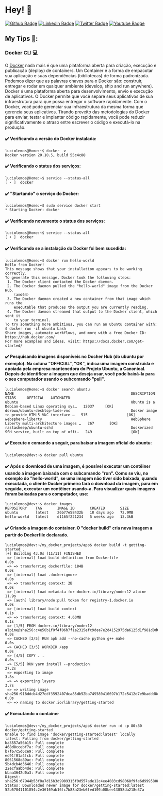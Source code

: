 # Hey! 👤

[![Github Badge](https://img.shields.io/badge/-Github-000?style=flat-square&logo=Github&logoColor=white&link=https://github.com/luciolemos)](https://github.com/luciolemos)
[![Linkedin Badge](https://img.shields.io/badge/-LinkedIn-blue?style=flat-square&logo=Linkedin&logoColor=white&link=https://www.linkedin.com/in/lucio-lemos-a550441a1/)](https://www.linkedin.com/in/lucio-lemos-a550441a1/)
[![Twitter Badge](https://img.shields.io/badge/-Twitter-1ca0f1?style=flat-square&labelColor=1ca0f1&logo=twitter&logoColor=white&link=https://twitter.com/lucciolemos)](https://twitter.com/lucciolemos)
[![Youtube Badge](https://img.shields.io/badge/-YouTube-ff0000?style=flat-square&labelColor=ff0000&logo=youtube&logoColor=white&link=https://studio.youtube.com/channel/UCrNM1nr2nw0lSqMD10m6rLw)](#)
## My Tips 📌:
### Docker CLI 💻
O [Docker](https://git-scm.com/) nada mais é que uma plataforma aberta para criação, execução e publicação (deploy) de containers. Um Container é a forma de empacotar sua aplicação e suas dependências (bibliotecas) de forma padronizada. Podemos dizer que as palavras chaves para o Docker são: construir, entregar e rodar em qualquer ambiente (develop, ship and run anywhere). Docker é uma plataforma aberta para desenvolvimento, envio e execução de aplicativos. O Docker permite que você separe seus aplicativos de sua infraestrutura para que possa entregar o software rapidamente. Com o Docker, você pode gerenciar sua infraestrutura da mesma forma que gerencia seus aplicativos. Tirando proveito das metodologias do Docker para enviar, testar e implantar código rapidamente, você pode reduzir significativamente o atraso entre escrever o código e executá-lo na produção.
#### ✔️ Verificando a versão do Docker instalada:
    luciolemos@Home:~$ docker -v
    Docker version 20.10.5, build 55c4c88

#### ✔️ Verificando o status dos serviços:
    luciolemos@Home:~$ service --status-all
    [ - ]  docker

#### ✔️ "Startando" o serviço do Docker:
    luciolemos@Home:~$ sudo service docker start
    * Starting Docker: docker  

#### ✔️ Verificando novamente o status dos serviços:
    luciolemos@Home:~$ service --status-all
    [ + ]  docker

#### ✔️ Verificando se a instalação do Docker foi bem sucedida:
    luciolemos@Home:~$ docker run hello-world
    Hello from Docker!
    This message shows that your installation appears to be working correctly.
    To generate this message, Docker took the following steps:
     1. The Docker client contacted the Docker daemon.
     2. The Docker daemon pulled the "hello-world" image from the Docker Hub.
        (amd64)
     3. The Docker daemon created a new container from that image which runs the
        executable that produces the output you are currently reading.
     4. The Docker daemon streamed that output to the Docker client, which sent it
        to your terminal.
    To try something more ambitious, you can run an Ubuntu container with: $ docker run -it ubuntu bash
    Share images, automate workflows, and more with a free Docker ID: https://hub.docker.com/
    For more examples and ideas, visit: https://docs.docker.com/get-started/

#### ✔️ Pesquisando imagens disponíveis no Docher Hub (do ubuntu por exemplo). Na coluna "OFFICIAL", "OK", indica uma imagem construída e apoiada pela empresa mantenedora do Projeto Ubuntu, a Canonical. Depois de identificar a imagem que deseja usar, você pode baixá-la para o seu computador usando o subcomando "pull".
    luciolemos@Home:~$ docker search ubuntu
    NAME                                                      DESCRIPTION                                     STARS     OFFICIAL   AUTOMATED
    ubuntu                                                    Ubuntu is a Debian-based Linux operating sys…   12037     [OK]
    dorowu/ubuntu-desktop-lxde-vnc                            Docker image to provide HTML5 VNC interface …   515                  [OK]
    websphere-liberty                                         WebSphere Liberty multi-architecture images …   267       [OK]
    rastasheep/ubuntu-sshd                                    Dockerized SSH service, built on top of offi…   249                  [OK]
#### ✔️ Execute o comando a seguir, para baixar a imagem oficial do ubuntu:
    luciolemos@dev:~$ docker pull ubuntu
#### ✔️ Após o download de uma imagem, é possível executar um contêiner usando a imagem baixada com o subcomando "run". Como se viu, no exemplo do "hello-world", se uma imagem não tiver sido baixada, quando executada, o cliente Docker primeiro fará o download da imagem, para em seguida, executar um contêiner usando-a. Para visualizar quais imagens foram baixadas para o computador, use:
    luciolemos@dev:~$ docker images
    REPOSITORY    TAG       IMAGE ID       CREATED       SIZE
    ubuntu        latest    26b77e58432b   10 days ago   72.9MB
    hello-world   latest    d1165f221234   5 weeks ago   13.3kB
    
#### ✔️ Criando a imagem do container. O "docker build" cria nova imagem a partir do Dockerfile declarado.
    luciolemos@dev:~/my_docker_projects/app$ docker build -t getting-started .
    [+] Building 43.0s (11/11) FINISHED
     => [internal] load build definition from Dockerfile                                                                                                                   0.0s
     => => transferring dockerfile: 184B                                                                                                                                   0.0s
     => [internal] load .dockerignore                                                                                                                                      0.0s
     => => transferring context: 2B                                                                                                                                        0.0s
     => [internal] load metadata for docker.io/library/node:12-alpine                                                                                                     11.9s
     => [auth] library/node:pull token for registry-1.docker.io                                                                                                            0.0s
     => [internal] load build context                                                                                                                                      0.1s
     => => transferring context: 4.63MB                                                                                                                                    0.1s
     => [1/5] FROM docker.io/library/node:12-alpine@sha256:c4e50b1f0f4f86b7f1a2315efc9dea7e2d4152975da6125d1f981d8d0bca09b5                                                0.0s
     => CACHED [2/5] RUN apk add --no-cache python g++ make                                                                                                                0.0s
     => CACHED [3/5] WORKDIR /app                                                                                                                                          0.0s
     => [4/5] COPY . .                                                                                                                                                     0.0s
     => [5/5] RUN yarn install --production                                                                                                                               27.2s
     => exporting to image                                                                                                                                                 3.8s
     => => exporting layers                                                                                                                                                3.7s
     => => writing image sha256:918ddcb4d27edf3592407dca85db52ba749580410697b172c5412d7e9baddd8c                                                                           0.0s
     => => naming to docker.io/library/getting-started
#### ✔️ Executando o container
    luciolemos@dev:~/my_docker_projects/app$ docker run -d -p 80:80 docker/getting-started
    Unable to find image 'docker/getting-started:latest' locally
    latest: Pulling from docker/getting-started
    ba3557a56b15: Pull complete
    468d8ccebf7a: Pull complete
    b7f67c5d6ce9: Pull complete
    ed91f01a4fcb: Pull complete
    8051568c89ac: Pull complete
    5b4dcb4d3646: Pull complete
    22ecfaabb4de: Pull complete
    bbaa3642d0a3: Pull complete
    Digest: sha256:67944b53f8a7d16b3d9909315f9d557ade12c4ee4083cd98068f9fe6d9995808
    Status: Downloaded newer image for docker/getting-started:latest
    52b57841101854c2e36169ab16fc7b88a23eb6fed109a08bee13058da218e37a
